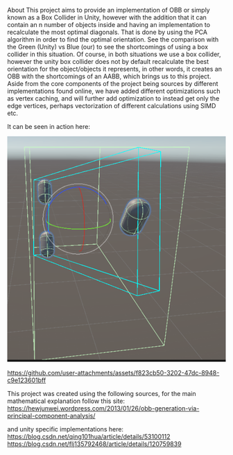 About
This project aims to provide an implementation of OBB or simply known as a Box Collider in Unity, however with the addition that it can contain an n number of objects inside and having an implementation to recalculate the most optimal diagonals. That is done by using the PCA algorithm in order to find the optimal orientation. 
See the comparison with the Green (Unity) vs Blue (our) to see the shortcomings of using a box collider in this situation. Of course, in both situations we use a box collider, however the unity box collider does not by default recalculate the best orientation for the object/objects it represents, in other words, it creates an OBB with the shortcomings of an AABB, which brings us to this project. Aside from the core components of the project being sources by different implementations found online, we have added different optimizations such as vertex caching, and will further add optimization to instead get only the edge vertices, perhaps vectorization of different calculations using SIMD etc. 


It can be seen in action here:

![Unity Green vs Ours Blue.](https://github.com/shendibrani/Optimal-OBB/blob/main/Screenshot_1.png)

https://github.com/user-attachments/assets/f823cb50-3202-47dc-8948-c9e123601bff

This project was created using the following sources, for the main mathematical explanation follow this site:
https://hewjunwei.wordpress.com/2013/01/26/obb-generation-via-principal-component-analysis/

and unity specific implementations here:
https://blog.csdn.net/qing101hua/article/details/53100112
https://blog.csdn.net/flj135792468/article/details/120759839

